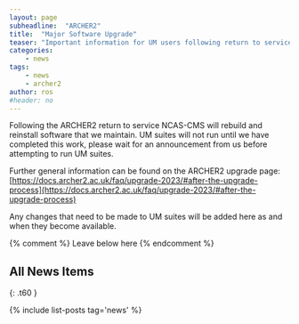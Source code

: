 ```yaml
---
layout: page
subheadline:  "ARCHER2"
title:  "Major Software Upgrade"
teaser: "Important information for UM users following return to service of ARCHER2."
categories:
    - news
tags:
    - news
    - archer2
author: ros
#header: no
---
```

Following the ARCHER2 return to service NCAS-CMS will rebuild and reinstall software that we maintain. 
UM suites will not run until we have completed this work, please wait for an announcement from us before attempting to run UM suites. 

Further general information can be found on the ARCHER2 upgrade page: 
[https://docs.archer2.ac.uk/faq/upgrade-2023/#after-the-upgrade-process](https://docs.archer2.ac.uk/faq/upgrade-2023/#after-the-upgrade-process)

Any changes that need to be made to UM suites will be added here as and when they become available.


{% comment %} Leave below here {% endcomment %}
## All News Items
{: .t60 }

{% include list-posts tag='news' %}
